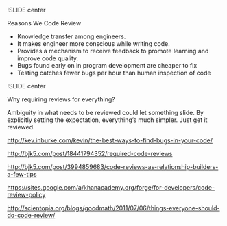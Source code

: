 !SLIDE center

Reasons We Code Review

* Knowledge transfer among engineers.
* It makes engineer more conscious while writing code.
* Provides a mechanism to receive feedback to promote learning and improve code quality.
* Bugs found early on in program development are cheaper to fix
* Testing catches fewer bugs per hour than human inspection of code


!SLIDE center

Why requiring reviews for everything?

Ambiguity in what needs to be reviewed could let something slide.
By explicitly setting the expectation, everything’s much simpler. Just get it reviewed.







http://kev.inburke.com/kevin/the-best-ways-to-find-bugs-in-your-code/

http://bjk5.com/post/18441794352/required-code-reviews

http://bjk5.com/post/3994859683/code-reviews-as-relationship-builders-a-few-tips

https://sites.google.com/a/khanacademy.org/forge/for-developers/code-review-policy

http://scientopia.org/blogs/goodmath/2011/07/06/things-everyone-should-do-code-review/
